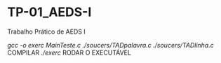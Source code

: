 # TP-01_AEDS-I
 Trabalho Prático de AEDS I


*gcc -o exerc MainTeste.c ./soucers/TADpalavra.c ./soucers/TADlinha.c*   COMPILAR
*./exerc*    RODAR O EXECUTÁVEL
